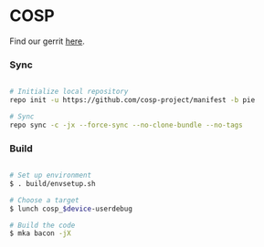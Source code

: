 # COSP #

Find our gerrit [here](https://gerrit.cosp-project.org).

### Sync ###

```bash

# Initialize local repository
repo init -u https://github.com/cosp-project/manifest -b pie

# Sync
repo sync -c -jx --force-sync --no-clone-bundle --no-tags
```

### Build ###

```bash

# Set up environment
$ . build/envsetup.sh

# Choose a target
$ lunch cosp_$device-userdebug

# Build the code
$ mka bacon -jX
```
